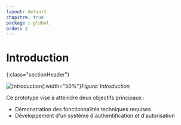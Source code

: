 ```yaml
---
layout: default
chapitre: true
package : global
order: 2
---
```

 
# Introduction 
{:class="sectionHeader"}


<!-- new slide -->

<!-- TODO Ali : Insertion d'une #image qui représent les deux objectifs de prototype -->

![Introduction](/prototype/pk_global/images/introduction.jpg){:width="50%"}*Figure: Introduction*

<!-- note -->

Ce prototype vise à atteindre deux objectifs principaux :
- Démonstration des fonctionnalités techniques requises
- Développement d'un système d'authentification et d'autorisation

<!-- new slide -->
